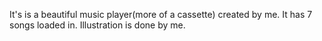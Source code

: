 It's is a beautiful music player(more of a cassette) created by me. It has 7 songs loaded in.
Illustration is done by me.